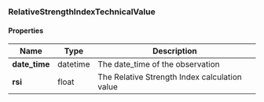 

[//]: # (CLASS:RelativeStrengthIndexTechnicalValue)

[//]: # (KIND:object)

### RelativeStrengthIndexTechnicalValue

#### Properties

[//]: # (START_DEFINITION)

Name | Type | Description
------------ | ------------- | -------------
**date_time** | datetime | The date_time of the observation &nbsp;
**rsi** | float | The Relative Strength Index calculation value &nbsp;

[//]: # (END_DEFINITION)



